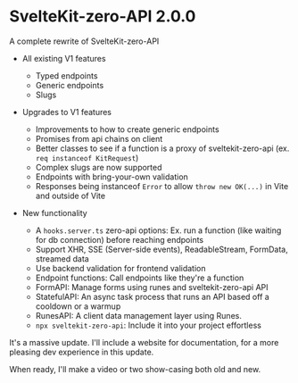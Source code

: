 # SvelteKit-zero-API 2.0.0

A complete rewrite of SvelteKit-zero-API

- All existing V1 features
  - Typed endpoints
  - Generic endpoints
  - Slugs

- Upgrades to V1 features
  - Improvements to how to create generic endpoints
  - Promises from api chains on client
  - Better classes to see if a function is a proxy of sveltekit-zero-api (ex. `req instanceof KitRequest`)
  - Complex slugs are now supported
  - Endpoints with bring-your-own validation
  - Responses being instanceof `Error` to allow `throw new OK(...)` in Vite and outside of Vite

- New functionality
  - A `hooks.server.ts` zero-api options: Ex. run a function (like waiting for db connection) before reaching endpoints
  - Support XHR, SSE (Server-side events), ReadableStream, FormData, streamed data
  - Use backend validation for frontend validation
  - Endpoint functions: Call endpoints like they're a function
  - FormAPI: Manage forms using runes and sveltekit-zero-api API
  - StatefulAPI: An async task process that runs an API based off a cooldown or a warmup
  - RunesAPI: A client data management layer using Runes.
  - `npx sveltekit-zero-api`: Include it into your project effortless

It's a massive update. I'll include a website for documentation, for a more pleasing dev experience in this update.

When ready, I'll make a video or two show-casing both old and new.